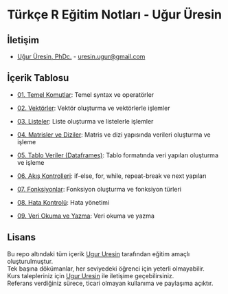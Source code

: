 # Türkçe R Eğitim Notları - Uğur Üresin

## İletişim
* [Uğur Üresin, PhDc.](https://github.com/ugururesin) - [uresin.ugur@gmail.com](mailto:uresin.ugur@gmail.com)

## İçerik Tablosu

* [01. Temel Komutlar](https://github.com/ugururesin/Turkce-R-Egitimi/blob/main/01_R_Temel_Komutlar.R): Temel syntax ve operatörler  

* [02. Vektörler](https://github.com/ugururesin/Turkce-R-Egitimi/blob/main/02_R_Vektorler.R): Vektör oluşturma ve vektörlerle işlemler  

* [03. Listeler](https://github.com/ugururesin/Turkce-R-Egitimi/blob/main/03_R_Listeler.R): Liste oluşturma ve listelerle işlemler  

* [04. Matrisler ve Diziler](https://github.com/ugururesin/Turkce-R-Egitimi/blob/main/04_R_Matrisler_ve_Diziler.R): Matris ve dizi yapısında verileri oluşturma ve işleme  

* [05. Tablo Veriler (Dataframes)](https://github.com/ugururesin/Turkce-R-Egitimi/blob/main/05_R_Tablo_Veriler.R): Tablo formatında veri yapıları oluşturma ve işleme  

* [06. Akış Kontrolleri](https://github.com/ugururesin/Turkce-R-Egitimi/blob/main/06_R_Kontrol_Ifadeleri.R): if-else, for, while, repeat-break ve next yapıları  

* [07. Fonksiyonlar](https://github.com/ugururesin/Turkce-R-Egitimi/blob/main/07_R_Fonksiyonlar.R): Fonksiyon oluşturma ve fonksiyon türleri

* [08. Hata Kontrolü](https://github.com/ugururesin/Turkce-R-Egitimi/blob/main/08_R_Hata_Kontrolu.R): Hata yönetimi

* [09. Veri Okuma ve Yazma](https://github.com/ugururesin/Turkce-R-Egitimi/blob/main/09_R_Veri_Okuma_ve_Yazma.R): Veri okuma ve yazma


## Lisans
Bu repo altındaki tüm içerik [Ugur Uresin](mailto:uresin.ugur@gmail.com) tarafından eğitim amaçlı oluşturulmuştur.  
Tek başına dökümanlar, her seviyedeki öğrenci için yeterli olmayabilir.  
Kurs talepleriniz için [Ugur Uresin](mailto:uresin.ugur@gmail.com) ile iletişime geçebilirsiniz.  
Referans verdiğiniz sürece, ticari olmayan kullanıma ve paylaşıma açıktır.  